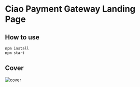 # Ciao Payment Gateway Landing Page

## How to use

```sh
npm install
npm start
```
## Cover

<img src="Cover.png" alt="cover">
